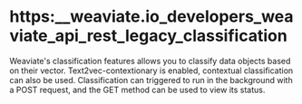 # https:\_\_weaviate.io_developers_weaviate_api_rest_legacy_classification

Weaviate's classification features allows you to classify data objects based on their vector. Text2vec-contextionary is enabled, contextual classification can also be used. Classification can triggered to run in the background with a POST request, and the GET method can be used to view its status.
